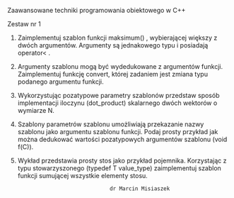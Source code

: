 

Zaawansowane techniki programowania obiektowego w C++  


Zestaw nr 1 
 

1. Zaimplementuj szablon funkcji  maksimum() , wybierającej większy z dwóch argumentów. Argumenty są jednakowego typu i  posiadają operator< . 
 

2. Argumenty szablonu mogą być wydedukowane z argumentów funkcji. Zaimplementuj funkcję convert, której zadaniem jest zmiana typu podanego argumentu funkcji. 
 

3. Wykorzystując pozatypowe parametry szablonów przedstaw sposób implementacji iloczynu (dot_product) skalarnego dwóch wektorów o wymiarze N. 
 

4. Szablony parametrów szablonu umożliwiają przekazanie nazwy szablonu jako argumentu szablonu funkcji. Podaj prosty przykład jak można dedukować wartości pozatypowych argumentów szablonu (void f(C<K>)). 
 

5. Wykład przedstawia prosty stos jako przykład pojemnika. Korzystając z typu stowarzyszonego (typedef T value_type) zaimplementuj szablon funkcji sumującej wszystkie elementy stosu. 

 

 

 

 

 

 

 

    								dr Marcin Misiaszek 